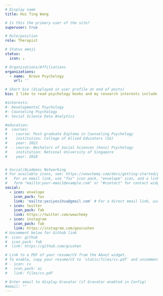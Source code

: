 ```yaml
---
# Display name
title: Hui Ting Wang 

# Is this the primary user of the site?
superuser: true

# Role/position
role: Therapist

# Status emoji
status:
  icon: ☕️

# Organizations/Affiliations
organizations:
  - name:  Brave Psychology
    url: ''

# Short bio (displayed in user profile at end of posts)
bio: I like to read psychology books and my research interests include couples' therapy, romantic relationship and barriers to therapy. 

#interests:
#- Developmental Psychology
#- Counseling Psychology
#- Social Science Data Analytics

#education:
#  courses:
#  - course: Post-graduate Diploma in Counseling Psychology
#    institution: College of Allied Educators (SG)
#    year: 2022
#  - course: Bechalors of Social Sciences (hons) Psychology
#    institution: National University of Singapore 
#    year: 2018


# Social/Academic Networking
# For available icons, see: https://wowchemy.com/docs/getting-started/page-builder/#icons
#   For an email link, use "fas" icon pack, "envelope" icon, and a link in the
#   form "mailto:your-email@example.com" or "#contact" for contact widget.
social:
  - icon: envelope
    icon_pack: fas
    link: 'mailto:yeziyezihua@gmail.com' # For a direct email link, use "mailto:test@example.org".
  - icon: twitter
    icon_pack: fab
    link: https://twitter.com/wowchemy
  - icon: instagram
    icon_pack: fab
    link: https://instagram.com/geocushen
# Uncomment below for Github link
#- icon: github
#  icon_pack: fab
#  link: https://github.com/gcushen

# Link to a PDF of your resume/CV from the About widget.
# To enable, copy your resume/CV to `static/files/cv.pdf` and uncomment the lines below.
# - icon: cv
#   icon_pack: ai
#   link: files/cv.pdf

# Enter email to display Gravatar (if Gravatar enabled in Config)
#email: ""
---
```

